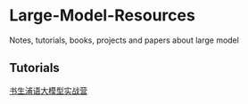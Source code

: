 # Large-Model-Resources
Notes, tutorials, books, projects and papers about large model

## Tutorials

[书生浦语大模型实战营](https://github.com/InternLM/Tutorial)
